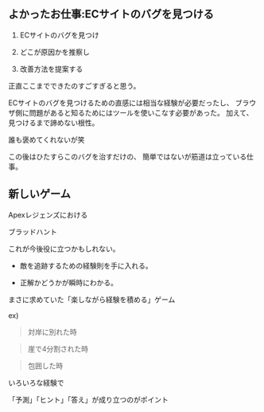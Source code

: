 

## よかったお仕事:ECサイトのバグを見つける

1. ECサイトのバグを見つけ

2. どこが原因かを推察し

3. 改善方法を提案する

正直ここまでできたのすごすぎると思う。

ECサイトのバグを見つけるための直感には相当な経験が必要だったし、
ブラウザ側に問題があると知るためにはツールを使いこなす必要があった。
加えて、見つけるまで諦めない根性。


誰も褒めてくれないが笑

この後はひたすらこのバグを治すだけの、
簡単ではないが筋道は立っている仕事。



## 新しいゲーム

Apexレジェンズにおける

ブラッドハント

これが今後役に立つかもしれない。

- 敵を追跡するための経験則を手に入れる。

- 正解かどうかが瞬時にわかる。

まさに求めていた「楽しながら経験を積める」ゲーム


ex)

> 対岸に別れた時

> 崖で4分割された時

> 包囲した時

いろいろな経験で

「予測」「ヒント」「答え」が成り立つのがポイント



